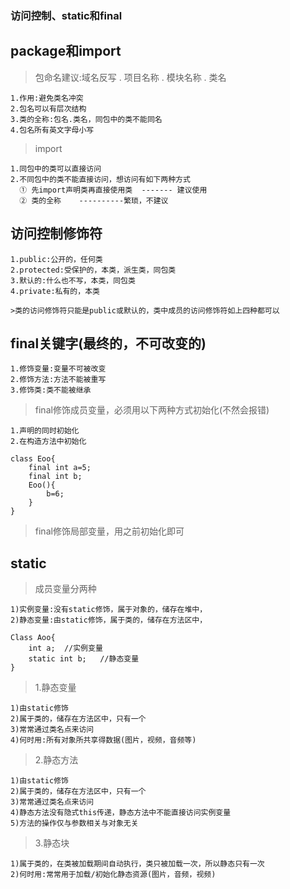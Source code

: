 ### 访问控制、static和final

## package和import
>包命名建议:域名反写 . 项目名称 . 模块名称 . 类名

	1.作用:避免类名冲突
	2.包名可以有层次结构
	3.类的全称:包名.类名，同包中的类不能同名
	4.包名所有英文字母小写
	
>import

	1.同包中的类可以直接访问
	2.不同包中的类不能直接访问，想访问有如下两种方式
	  ① 先import声明类再直接使用类  ------- 建议使用
	  ② 类的全称    ----------繁琐，不建议

## 访问控制修饰符

	1.public:公开的，任何类
	2.protected:受保护的，本类，派生类，同包类
	3.默认的:什么也不写，本类，同包类
	4.private:私有的，本类
	
	>类的访问修饰符只能是public或默认的，类中成员的访问修饰符如上四种都可以
	
## final关键字(最终的，不可改变的)

	1.修饰变量:变量不可被改变
	2.修饰方法:方法不能被重写
	3.修饰类:类不能被继承

>final修饰成员变量，必须用以下两种方式初始化(不然会报错)

	1.声明的同时初始化
	2.在构造方法中初始化
	
	class Eoo{
		final int a=5;
		final int b;
		Eoo(){
			b=6;
		}
	}
	
>final修饰局部变量，用之前初始化即可

## static

>成员变量分两种

	1)实例变量:没有static修饰，属于对象的，储存在堆中，
	2)静态变量:由static修饰，属于类的，储存在方法区中，
	
	Class Aoo{
		int a;  //实例变量
		static int b;   //静态变量
	}

>1.静态变量

	1)由static修饰
	2)属于类的，储存在方法区中，只有一个
	3)常常通过类名点来访问
	4)何时用:所有对象所共享得数据(图片，视频，音频等)
	
>2.静态方法

	1)由static修饰
	2)属于类的，储存在方法区中，只有一个
	3)常常通过类名点来访问
	4)静态方法没有隐式this传递，静态方法中不能直接访问实例变量
	5)方法的操作仅与参数相关与对象无关
	
>3.静态块

	1)属于类的，在类被加载期间自动执行，类只被加载一次，所以静态只有一次
	2)何时用:常常用于加载/初始化静态资源(图片，音频，视频)